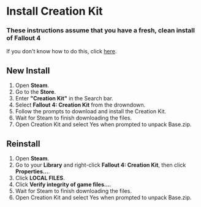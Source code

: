 # Install Creation Kit

### These instructions assume that you have a fresh, clean install of Fallout 4
If you don't know how to do this, click <a href="https://github.com/Aurelianis/PRPPatchingScript/blob/main/MANUAL-FO4CleanInstall.md">here</a>.

## New Install

1) Open <b>Steam</b>.
2) Go to the <b>Store</b>.
3) Enter <b>"Creation Kit"</b> in the Search bar.
4) Select <b>Fallout 4: Creation Kit</b> from the drowndown.
5) Follow the prompts to download and install the Creation Kit.
6) Wait for Steam to finish downloading the files.
7) Open Creation Kit and select Yes when prompted to unpack Base.zip.

## Reinstall

1) Open <b>Steam</b>.
2) Go to your <b>Library</b> and right-click <b>Fallout 4: Creation Kit</b>, then click <b>Properties...</b>.
3) Click <b>LOCAL FILES</b>.
4) Click <b>Verify integrity of game files...</b>.
5) Wait for Steam to finish downloading the files.
6) Open Creation Kit and select Yes when prompted to unpack Base.zip.

